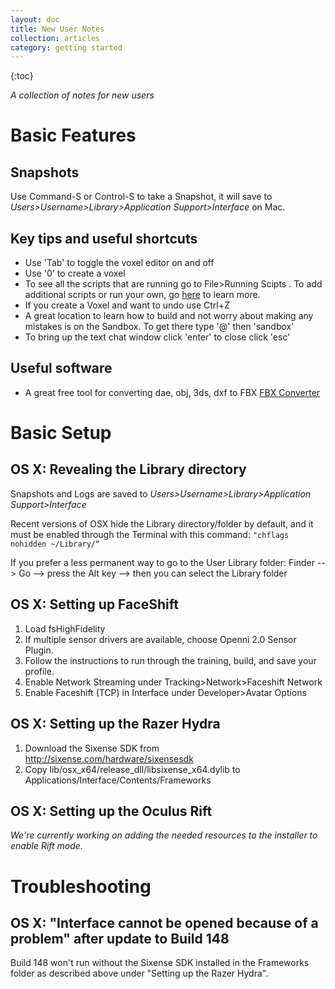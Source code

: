 ```yaml
---
layout: doc
title: New User Notes
collection: articles
category: getting started
---
```


{:toc}

_A collection of notes for new users_

# Basic Features
## Snapshots
Use Command-S or Control-S to take a Snapshot, it will save to _Users>Username>Library>Application Support>Interface_ on Mac.
## Key tips and useful shortcuts
* Use 'Tab' to toggle the voxel editor on and off
* Use '0' to create a voxel
* To see all the scripts that are running go to File>Running Scipts . To add additional scripts or run your own, go [here](https://alphas.highfidelity.io/t/fun-and-useful-js-scripts/154) to learn more. 
* If you create a Voxel and want to undo use Ctrl+Z
* A great location to learn how to build and not worry about making any mistakes is on the Sandbox. To get there type '@' then 'sandbox'
* To bring up the text chat window click 'enter' to close click 'esc'

## Useful software
* A great free tool for converting dae, obj, 3ds, dxf to FBX [FBX Converter](http://usa.autodesk.com/adsk/servlet/pc/item?siteID=123112&id=20481519)

# Basic Setup
## OS X: Revealing the Library directory
Snapshots and Logs are saved to _Users>Username>Library>Application Support>Interface_

Recent versions of OSX hide the Library directory/folder by default, and it must be enabled through the Terminal with this command: `"chflags nohidden ~/Library/“`

If you prefer a less permanent way to go to the User Library folder:
Finder --> Go --> press the Alt key --> then you can select the Library folder

## OS X: Setting up FaceShift
1. Load fsHighFidelity
2. If multiple sensor drivers are available, choose Openni 2.0 Sensor Plugin. 
3. Follow the instructions to run through the training, build, and save your profile.
4. Enable Network Streaming under Tracking>Network>Faceshift Network
5. Enable Faceshift (TCP) in Interface under Developer>Avatar Options

## OS X: Setting up the Razer Hydra
1. Download the Sixense SDK from http://sixense.com/hardware/sixensesdk
2. Copy lib/osx_x64/release_dll/libsixense_x64.dylib to Applications/Interface/Contents/Frameworks 

## OS X: Setting up the Oculus Rift
_We're currently working on adding the needed resources to the installer to enable Rift mode._

# Troubleshooting
## OS X: "Interface cannot be opened because of a problem" after update to Build 148
Build 148 won't run without the Sixense SDK installed in the Frameworks folder as described above under "Setting up the Razer Hydra".
